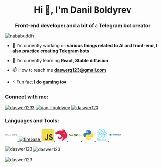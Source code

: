 <h1 align="center">Hi 👋, I'm Danil Boldyrev</h1>
<h3 align="center">Front-end developer and a bit of a Telegram bot creator</h3>

<p align="left"> <img src="https://komarev.com/ghpvc/?username=nababuddin&label=Profile%20views&color=0e75b6&style=flat" alt="nababuddin" /> </p>

- 🔭 I’m currently working on **various things related to AI and front-end, I also practice creating Telegram bots**

- 🌱 I’m currently learning **React, Stable diffusion**

- 📫 How to reach me **daswerq123@gmail.com**

- ⚡ Fun fact **I do gaming too**

<h3 align="left">Connect with me:</h3>
<p align="left">
<a href="https://twitter.com/daswer1233" target="blank"><img align="center" src="https://raw.githubusercontent.com/rahuldkjain/github-profile-readme-generator/master/src/images/icons/Social/twitter.svg" alt="daswer1233" height="30" width="40" /></a>
<a href="https://linkedin.com/in/danil-boldyrev" target="blank"><img align="center" src="https://raw.githubusercontent.com/rahuldkjain/github-profile-readme-generator/master/src/images/icons/Social/linked-in-alt.svg" alt="danil-boldyrev" height="30" width="40" /></a>
<a href="https://discord.gg/daswer123" target="blank"><img align="center" src="https://raw.githubusercontent.com/rahuldkjain/github-profile-readme-generator/master/src/images/icons/Social/discord.svg" alt="daswer123" height="30" width="40" /></a>
</p>

<h3 align="left">Languages and Tools:</h3>
<p align="left"> <a href="https://expressjs.com" target="_blank" rel="noreferrer"> <img src="https://raw.githubusercontent.com/devicons/devicon/master/icons/express/express-original-wordmark.svg" alt="express" width="40" height="40"/> </a> <a href="https://firebase.google.com/" target="_blank" rel="noreferrer"> <img src="https://www.vectorlogo.zone/logos/firebase/firebase-icon.svg" alt="firebase" width="40" height="40"/> </a> <a href="https://developer.mozilla.org/en-US/docs/Web/JavaScript" target="_blank" rel="noreferrer"> <img src="https://raw.githubusercontent.com/devicons/devicon/master/icons/javascript/javascript-original.svg" alt="javascript" width="40" height="40"/> </a> <a href="https://nestjs.com/" target="_blank" rel="noreferrer"> <img src="https://raw.githubusercontent.com/devicons/devicon/master/icons/nestjs/nestjs-plain.svg" alt="nestjs" width="40" height="40"/> </a> <a href="https://nodejs.org" target="_blank" rel="noreferrer"> <img src="https://raw.githubusercontent.com/devicons/devicon/master/icons/nodejs/nodejs-original-wordmark.svg" alt="nodejs" width="40" height="40"/> </a> <a href="https://www.python.org" target="_blank" rel="noreferrer"> <img src="https://raw.githubusercontent.com/devicons/devicon/master/icons/python/python-original.svg" alt="python" width="40" height="40"/> </a> <a href="https://reactjs.org/" target="_blank" rel="noreferrer"> <img src="https://raw.githubusercontent.com/devicons/devicon/master/icons/react/react-original-wordmark.svg" alt="react" width="40" height="40"/> </a> <a href="https://webpack.js.org" target="_blank" rel="noreferrer"> <img src="https://raw.githubusercontent.com/devicons/devicon/d00d0969292a6569d45b06d3f350f463a0107b0d/icons/webpack/webpack-original-wordmark.svg" alt="webpack" width="40" height="40"/> </a> </p>

<p><img align="left" src="https://github-readme-stats.vercel.app/api/top-langs?username=daswer123&show_icons=true&locale=en&layout=compact" alt="daswer123" /></p>

<p>&nbsp;<img align="center" src="https://github-readme-stats.vercel.app/api?username=daswer123&show_icons=true&locale=en" alt="daswer123" /></p>

<p><img align="center" src="https://github-readme-streak-stats.herokuapp.com/?user=daswer123&" alt="daswer123" /></p>

